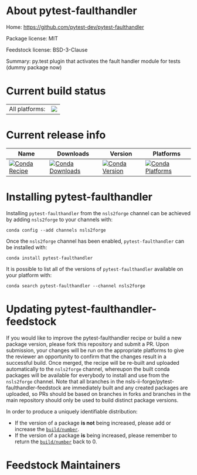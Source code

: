 About pytest-faulthandler
=========================

Home: https://github.com/pytest-dev/pytest-faulthandler

Package license: MIT

Feedstock license: BSD-3-Clause

Summary: py.test plugin that activates the fault handler module for tests (dummy package now)



Current build status
====================


<table><tr><td>All platforms:</td>
    <td>
      <a href="https://dev.azure.com/nsls2forge/nsls2forge/_build/latest?definitionId=230&branchName=master">
        <img src="https://dev.azure.com/nsls2forge/nsls2forge/_apis/build/status/pytest-faulthandler-feedstock?branchName=master">
      </a>
    </td>
  </tr>
</table>

Current release info
====================

| Name | Downloads | Version | Platforms |
| --- | --- | --- | --- |
| [![Conda Recipe](https://img.shields.io/badge/recipe-pytest--faulthandler-green.svg)](https://anaconda.org/nsls2forge/pytest-faulthandler) | [![Conda Downloads](https://img.shields.io/conda/dn/nsls2forge/pytest-faulthandler.svg)](https://anaconda.org/nsls2forge/pytest-faulthandler) | [![Conda Version](https://img.shields.io/conda/vn/nsls2forge/pytest-faulthandler.svg)](https://anaconda.org/nsls2forge/pytest-faulthandler) | [![Conda Platforms](https://img.shields.io/conda/pn/nsls2forge/pytest-faulthandler.svg)](https://anaconda.org/nsls2forge/pytest-faulthandler) |

Installing pytest-faulthandler
==============================

Installing `pytest-faulthandler` from the `nsls2forge` channel can be achieved by adding `nsls2forge` to your channels with:

```
conda config --add channels nsls2forge
```

Once the `nsls2forge` channel has been enabled, `pytest-faulthandler` can be installed with:

```
conda install pytest-faulthandler
```

It is possible to list all of the versions of `pytest-faulthandler` available on your platform with:

```
conda search pytest-faulthandler --channel nsls2forge
```




Updating pytest-faulthandler-feedstock
======================================

If you would like to improve the pytest-faulthandler recipe or build a new
package version, please fork this repository and submit a PR. Upon submission,
your changes will be run on the appropriate platforms to give the reviewer an
opportunity to confirm that the changes result in a successful build. Once
merged, the recipe will be re-built and uploaded automatically to the
`nsls2forge` channel, whereupon the built conda packages will be available for
everybody to install and use from the `nsls2forge` channel.
Note that all branches in the nsls-ii-forge/pytest-faulthandler-feedstock are
immediately built and any created packages are uploaded, so PRs should be based
on branches in forks and branches in the main repository should only be used to
build distinct package versions.

In order to produce a uniquely identifiable distribution:
 * If the version of a package **is not** being increased, please add or increase
   the [``build/number``](https://conda.io/docs/user-guide/tasks/build-packages/define-metadata.html#build-number-and-string).
 * If the version of a package **is** being increased, please remember to return
   the [``build/number``](https://conda.io/docs/user-guide/tasks/build-packages/define-metadata.html#build-number-and-string)
   back to 0.

Feedstock Maintainers
=====================


